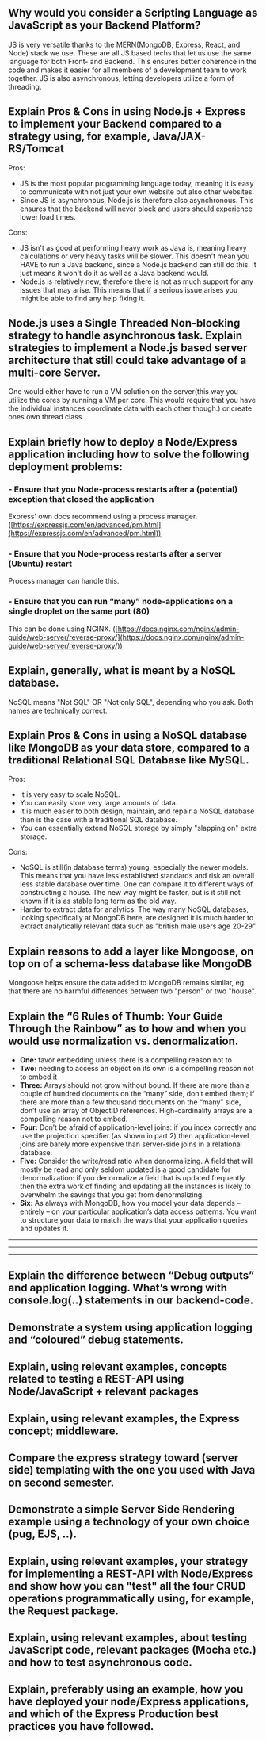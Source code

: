 ﻿

## Why would you consider a Scripting Language as JavaScript as your Backend Platform?
JS is very versatile thanks to the MERN(MongoDB, Express, React, and Node) stack we use. These are all JS based techs that let us use the same language for both Front- and Backend. This ensures better coherence in the code and makes it easier for all members of a development team to work together.
JS is also asynchronous, letting developers utilize a form of threading.

## Explain Pros & Cons in using Node.js + Express to implement your Backend compared to a strategy using, for example, Java/JAX-RS/Tomcat
Pros:

 - JS is the most popular programming language today, meaning it is easy to communicate with not just your own website but also other websites.
 - Since JS is asynchronous, Node.js is therefore also asynchronous. This ensures that the backend will never block and users should experience lower load times.

Cons:

 - JS isn't as good at performing heavy work as Java is, meaning heavy calculations or very heavy tasks will be slower. This doesn't mean you HAVE to run a Java backend, since a Node.js backend can still do this. It just means it won't do it as well as a Java backend would.
 - Node.js is relatively new, therefore there is not as much support for any issues that may arise. This means that if a serious issue arises you might be able to find any help fixing it.

## Node.js uses a Single Threaded Non-blocking strategy to handle asynchronous task. Explain strategies to implement a Node.js based server architecture that still could take advantage of a multi-core Server.
One would either have to run a VM solution on the server(this way you utilize the cores by running a VM per core. This would require that you have the individual instances coordinate data with each other though.) or create ones own thread class.

## Explain briefly how to deploy a Node/Express application including how to solve the following deployment problems:

### - Ensure that you Node-process restarts after a (potential) exception that closed the application
Express' own docs recommend using a process manager. ([https://expressjs.com/en/advanced/pm.html](https://expressjs.com/en/advanced/pm.html))

### - Ensure that you Node-process restarts after a server (Ubuntu) restart
Process manager can handle this.
### - Ensure that you can run “many” node-applications on a single droplet on the same port (80)
This can be done using NGINX. ([https://docs.nginx.com/nginx/admin-guide/web-server/reverse-proxy/](https://docs.nginx.com/nginx/admin-guide/web-server/reverse-proxy/))

## Explain, generally, what is meant by a NoSQL database.
NoSQL means "Not SQL" OR "Not only SQL", depending who you ask. Both names are technically correct. 

## Explain Pros & Cons in using a NoSQL database like MongoDB as your data store, compared to a traditional Relational SQL Database like MySQL.
Pros:

 - It is very easy to scale NoSQL.
 - You can easily store very large amounts of data.
 - It is much easier to both design, maintain, and repair a NoSQL database than is the case with a traditional SQL database.
 - You can essentially extend NoSQL storage by simply "slapping on" extra storage.

Cons:

 - NoSQL is still(in database terms) young, especially the newer models. This means that you have less established standards and risk an overall less stable database over time. One can compare it to different ways of constructing a house. The new way might be faster, but is it still not known if it is as stable long term as the old way.
 - Harder to extract data for analytics. The way many NoSQL databases, looking specifically at MongoDB here, are designed it is much harder to extract analytically relevant data such as "british male users age 20-29".

## Explain reasons to add a layer like Mongoose, on top on of a schema-less database like MongoDB
Mongoose helps ensure the data added to MongoDB remains similar, eg. that there are no harmful differences between two "person" or two "house".

## Explain the “6 Rules of Thumb: Your Guide Through the Rainbow” as to how and when you would use normalization vs. denormalization.
-   **One:** favor embedding unless there is a compelling reason not to
-   **Two:** needing to access an object on its own is a compelling reason not to embed it
-   **Three:**  Arrays should not grow without bound. If there are more than a couple of hundred documents on the “many” side, don’t embed them; if there are more than a few thousand documents on the “many” side, don’t use an array of ObjectID references. High-cardinality arrays are a compelling reason not to embed.
-   **Four:** Don’t be afraid of application-level joins: if you index correctly and use the projection specifier (as shown in part 2) then application-level joins are barely more expensive than server-side joins in a relational database.
-   **Five:** Consider the write/read ratio when denormalizing. A field that will mostly be read and only seldom updated is a good candidate for denormalization: if you denormalize a field that is updated frequently then the extra work of finding and updating all the instances is likely to overwhelm the savings that you get from denormalizing.
-   **Six:**  As always with MongoDB, how you model your data depends – entirely – on your particular application’s data access patterns. You want to structure your data to match the ways that your application queries and updates it.

---
---
---

## Explain the difference between “Debug outputs” and application logging. What’s wrong with console.log(..) statements in our backend-code.

## Demonstrate a system using application logging and “coloured” debug statements.

## Explain, using relevant examples, concepts related to testing a REST-API using Node/JavaScript + relevant packages

## Explain, using relevant examples, the Express concept; middleware.

## Compare the express strategy toward (server side) templating with the one you used with Java on second semester.

## Demonstrate a simple Server Side Rendering example using a technology of your own choice (pug, EJS, ..).

## Explain, using relevant examples, your strategy for implementing a REST-API with Node/Express and show how you can "test" all the four CRUD operations programmatically using, for example, the Request package.

## Explain, using relevant examples, about testing JavaScript code, relevant packages (Mocha etc.) and how to test asynchronous code.

## Explain, preferably using an example, how you have deployed your node/Express applications, and which of the Express Production best practices you have followed.


